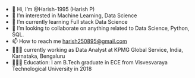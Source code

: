 - 👋 Hi, I’m @Harish-1995 (Harish P)
- 👀 I’m interested in Machine Learning, Data Science
- 🌱 I’m currently learning Full stack Data Science
- 💞️ I’m looking to collaborate on anything related to Data Science, Python, SQL.
- 📫 How to reach me harish250895@gmail.com
- 👨🏻‍💻 currently working as Data Analyst at KPMG Global Service, India, Karnataka, Bengaluru
- 👨🏻‍🎓 Education: I am B.Tech graduate in ECE from Visvesvaraya Technological University in 2018 

<!---
Harish-1995/Harish-1995 is a ✨ special ✨ repository because its `README.md` (this file) appears on your GitHub profile.
You can click the Preview link to take a look at your changes.
--->
